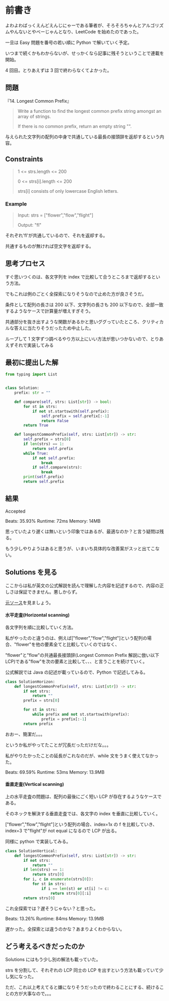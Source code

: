 # 前書き

よわよわばっくえんどえんじにゃーである筆者が、そろそろちゃんとアルゴリズムやんないとやべーじゃんとなり、LeetCode を始めたのであった。

一旦は Easy 問題を番号の若い順に Python で解いていく予定。

いつまで続くかもわからないが、せっかくなら記事に残そうということで連載を開始。

4 回目。とりあえずは 3 回で終わらなくてよかった。

## 問題

『14. Longest Common Prefix』

> Write a function to find the longest common prefix string amongst an array of strings.
>
> If there is no common prefix, return an empty string "".

与えられた文字列の配列の中身で共通している最長の接頭辞を返却するという内容。

## Constraints

> 1 <= strs.length <= 200
>
> 0 <= strs[i].length <= 200
>
> strs[i] consists of only lowercase English letters.

### Example

> Input: strs = ["flower","flow","flight"]
>
> Output: "fl"

それぞれ'fl'が共通しているので、それを返却する。

共通するものが無ければ空文字を返却する。

## 思考プロセス

すぐ思いつくのは、各文字列を index で比較して合うところまで返却するという方法。

でもこれは例のごとく全探索になりそうなので止めた方が良さそうだ。

条件として配列の長さは 200 以下、文字列の長さも 200 以下なので、全部一致するようなケースで計算量が増えすぎそう。

共通部分を抜き出すような関数があるかと思いググっていたところ、クリティカルな答えに当たりそうだったため中止した。

ループして 1 文字ずつ調べるやり方以上にいい方法が思いつかないので、とりあえずそれで実装してみる

## 最初に提出した解

```python
from typing import List


class Solution:
    prefix: str = ""

    def compare(self, strs: List[str]) -> bool:
        for st in strs:
            if not st.startswith(self.prefix):
                self.prefix = self.prefix[:-1]
                return False
        return True

    def longestCommonPrefix(self, strs: List[str]) -> str:
        self.prefix = strs[0]
        if len(strs) == 1:
            return self.prefix
        while True:
            if not self.prefix:
                break
            if self.compare(strs):
                break
        print(self.prefix)
        return self.prefix
```

## 結果

Accepted

Beats: 35.93%
Runtime: 72ms
Memory: 14MB

思っていたより遅くは無いという印象ではあるが、最適なのか？と言う疑問は残る。

もう少しやりようはあると思うが、いまいち具体的な改善案がスッと出てこない。

## Solutions を見る

ここからは私が英文の公式解説を読んで理解した内容を記述するので、内容の正しさは保証できません。悪しからず。

[元ソース](https://leetcode.com/problems/longest-common-prefix/solutions/127449/longest-common-prefix/)を見ましょう。

#### 水平走査(Horizontal scanning)

各文字列を順に比較していく方法。

私がやったのと違うのは、例えば["flower","flow","flight"]という配列の場合、"flower"を他の要素全てと比較していくのではなく、

"flower"と"flow"の共通最長接頭辞(Longest Common Prefix 解説に倣い以下 LCP)である"flow"を次の要素と比較して、、、と言うことを続けていく。

公式解説では Java の記述が載っているので、Python で記述してみる。

```python
class SolutionHorizon:
    def longestCommonPrefix(self, strs: List[str]) -> str:
        if not strs:
            return ""
        prefix = strs[0]

        for st in strs:
            while prefix and not st.startswith(prefix):
                prefix = prefix[:-1]
        return prefix
```

おおー、簡潔だ。。。

というか私がやってたことが冗長だっただけだな。。。

私がやりたかったことの延長がこれなのだが、while 文をうまく使えてなかった。

Beats: 69.59%
Runtime: 53ms
Memory: 13.9MB

#### 垂直走査(Vertical scanning)

上の水平走査の問題は、配列の最後にごく短い LCP が存在するようなケースである。

そのネックを解決する垂直走査では、各文字の index を垂直に比較していく。

["flower","flow","flight"]という配列の場合、index=1x の f を比較していき、index=3 で"flight"が not equal になるので LCP が出る。

同様に python で実装してみる。

```python
class SolutionVertical:
    def longestCommonPrefix(self, strs: List[str]) -> str:
        if not strs:
            return ""
        if len(strs) == 1:
            return strs[0]
        for i, c in enumerate(strs[0]):
            for st in strs:
                if i == len(st) or st[i] != c:
                    return strs[0][:i]
        return strs[0]
```

これ全探索では？遅そうじゃない？と思った。

Beats: 13.26%
Runtime: 84ms
Memory: 13.9MB

遅かった。全探索とは違うのかな？あまりよくわからない。

## どう考えるべきだったのか

Solutions にはもう少し別の解法も載っていた。

strs を分割して、それぞれの LCP 同士の LCP を出すという方法も載っていて少し気になった。

ただ、これ以上考えてると嫌になりそうだったので終わることにする、続けることの方が大事なので。。。
